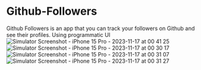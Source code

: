 # Github-Followers
Github Followers is an app that you can track your followers on Github and see their profiles. Using programmatic UI
![Simulator Screenshot - iPhone 15 Pro - 2023-11-17 at 00 41 25](https://github.com/cagataygedik/Github-Followers/assets/63191649/8eed88d8-380b-4962-99aa-bbfff6c58760)![Simulator Screenshot - iPhone 15 Pro - 2023-11-17 at 00 30 17](https://github.com/cagataygedik/Github-Followers/assets/63191649/e1067736-ee3a-4c96-add9-d3985f71b3e5)![Simulator Screenshot - iPhone 15 Pro - 2023-11-17 at 00 31 07](https://github.com/cagataygedik/Github-Followers/assets/63191649/bdbb303e-ff88-4701-b333-ab2ac7e8ade1)![Simulator Screenshot - iPhone 15 Pro - 2023-11-17 at 00 31 27](https://github.com/cagataygedik/Github-Followers/assets/63191649/7607c670-a1ce-42c2-b163-2ccde1a5d83c)
